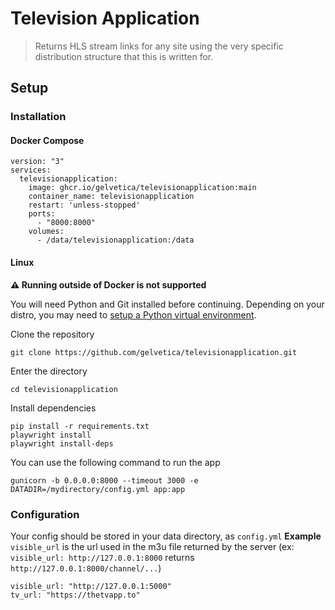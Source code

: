 # Television Application
> Returns HLS stream links for any site using the very specific distribution structure that this is written for.

## Setup
### Installation
#### Docker Compose
```
version: "3"
services:
  televisionapplication:
    image: ghcr.io/gelvetica/televisionapplication:main
    container_name: televisionapplication
    restart: 'unless-stopped'
    ports:
      - "8000:8000"
    volumes:
      - /data/televisionapplication:/data
```
#### Linux
**⚠️ Running outside of Docker is not supported**

You will need Python and Git installed before continuing. Depending on your distro, you may need to [setup a Python virtual environment](https://docs.python.org/3.12/library/venv.html).

Clone the repository
```
git clone https://github.com/gelvetica/televisionapplication.git
```
Enter the directory
```
cd televisionapplication
```
Install dependencies
```
pip install -r requirements.txt
playwright install
playwright install-deps
```

You can use the following command to run the app
```
gunicorn -b 0.0.0.0:8000 --timeout 3000 -e DATADIR=/mydirectory/config.yml app:app
```
### Configuration
Your config should be stored in your data directory, as `config.yml`
**Example**
`visible_url` is the url used in the m3u file returned by the server (ex: `visible_url: http://127.0.0.1:8000` returns `http://127.0.0.1:8000/channel/...`)
```
visible_url: "http://127.0.0.1:5000"
tv_url: "https://thetvapp.to"
```
